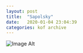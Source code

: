 ```yaml
---
layout:	post
title:	"Sapolsky"
date:	2020-01-04 23:04:39
categories:	kof archive
---
```


![Image Alt](https://k0f.github.io/assets/20221217_230214.jpg)